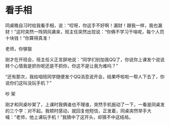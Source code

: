 # 看手相

同桌晚自习时给我看手相，说：“哎呀，你这手不好啊！漏财！跟我一样，我也漏财！”这时突然一阵阴风袭来，班主任突然出现说：“你俩不学习干啥呢，每个人罚十块钱！”你算得真准！ 

老师，你够狠 

刚才在开班会，班主任义正言辞地说：“同学们别加我QQ了，你说你上课发个说说转个心情我是抓你呢还是不抓你，你这不是让我为难吗？” 

“还有那次，我给咱班同学随便发个QQ消息说开会，结果呼啦啦一帮人下去了，你说你们这叫没玩手机？” 

吵 架 

刚才和同桌吵架了，上课时我俩谁也不理谁，突然手机振动了一下，一看是同桌发的三个字：对不起。我顿时感动，就回复他短信，正发着，同桌突然举手大喊：“老师，他上课玩手机！”我猜中了这开头，却猜不中这结局。